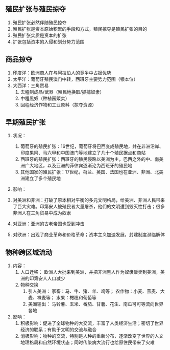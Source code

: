 ## 殖民扩张与殖民掠夺
1. 殖民扩张必然伴随殖民掠夺
2. 殖民扩张是资本原始积累的手段和方式，殖民掠夺是殖民扩张的目的
3. 殖民扩张实质是资本的扩张
4. 扩张包括资本的入侵和划分势力范围

## 商品掠夺
1. 印度洋：欧洲商人在与阿拉伯人的竞争中占据优势
2. 太平洋：葡萄牙殖民澳门中转，西班牙主要势力范围（银本位）
3. 大西洋：三角贸易
	1. 去程制成品/武器（殖民地换取/抓捕奴隶）
	 2. 中程黑奴（种植园贩卖）
	  3. 回程经济作物和工业原料（掠夺资源）

## 早期殖民扩张
1. 状况：
	1. 葡萄牙的殖民扩张：16世纪，葡萄牙将巴西变成殖民地，并在非洲沿岸、印度果阿、马六甲和中国澳门等地建立了几十个殖民据点和商站
	2. 西班牙的殖民扩张：西班牙的殖民侵略以美洲为主，巴西之外的中、南美洲广大地区，以及亚洲的菲律宾逐渐沦为西班牙的殖民地
	3. 其他国家的殖民扩张：17世纪，荷兰、英国、法国也在亚洲、非洲、北美洲建立了多个殖民地

2. 影响：
1. 对美洲和非洲：打破了原本相对平衡的多元文明格局，给美洲、非洲人民带来了巨大灾难。印第安人被殖民者大量屠杀，他们的文明遭到毁灭性打击；很多非洲人在三角贸易中成为奴隶
2. 对亚洲：亚洲的古老帝国也受到冲击
3. 对欧洲：出现了商业革命和价格革命；资本主义加速发展，封建制度濒临解体

## 物种跨区域流动
1. 内容：
	1. 人口迁移：
		欧洲人大批来到美洲，并把非洲黑人作为奴隶贩卖到美洲，美洲的印第安人人口减少
	1. 物种交换
		1. 引人美洲：
			 家畜：马、牛、猪、羊、鸡等；
			 农作物：小麦、燕麦、大麦、裸麦等；
			 水果：橄榄和葡萄等
		1. 美洲输出：
			 马铃薯、玉米、番茄、甘薯、花生、南瓜可可等流向世界各地
2. 影响：
	1. 积极影响：促进了全球物种的大交流，丰富了人类经济生活；密切了世界经济的联系；有助于文明的交流与融合
	2. 消极影响：物种的交流，特别是人种的重新分布，逐渐改变了世界的人文地理格局和自然环境状态；同时传染病大流行也给原住民带来了灾难